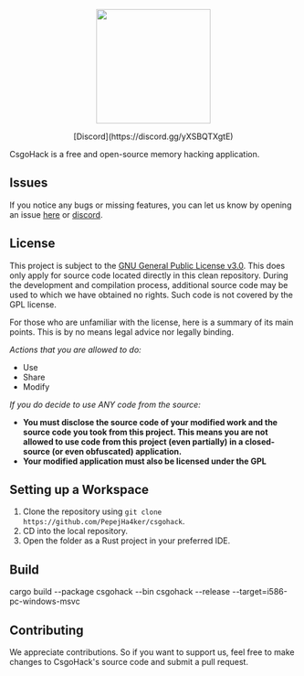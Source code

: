 <div align="center">
<p>
    <img width="200" src="https://raw.githubusercontent.com/PepejHa4ker/csgohack/master/app.ico">
</p>
[Discord](https://discord.gg/yXSBQTXgtE)
</div>

CsgoHack is a free and open-source memory hacking application.


## Issues
If you notice any bugs or missing features, you can let us know by opening an issue [here](https://github.com/PepejHa4kker/csgohack/issues) or [discord](https://discord.gg/NQxs6hpKC7).

## License
This project is subject to the [GNU General Public License v3.0](https://www.gnu.org/licenses/gpl-3.0.en.html). This does only apply for source code located directly in this clean repository. During the development and compilation process, additional source code may be used to which we have obtained no rights. Such code is not covered by the GPL license.

For those who are unfamiliar with the license, here is a summary of its main points. This is by no means legal advice nor legally binding.

*Actions that you are allowed to do:*

- Use
- Share
- Modify

*If you do decide to use ANY code from the source:*

- **You must disclose the source code of your modified work and the source code you took from this project. This means you are not allowed to use code from this project (even partially) in a closed-source (or even obfuscated) application.**
- **Your modified application must also be licensed under the GPL**

## Setting up a Workspace
1. Clone the repository using `git clone https://github.com/PepejHa4ker/csgohack`.
2. CD into the local repository.
4. Open the folder as a Rust project in your preferred IDE.

## Build
cargo build --package csgohack --bin csgohack --release --target=i586-pc-windows-msvc


## Contributing
We appreciate contributions. So if you want to support us, feel free to make changes to CsgoHack's source code and submit a pull request.


